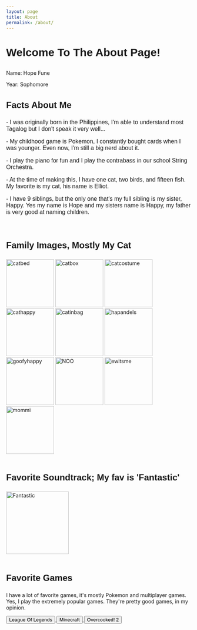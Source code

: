 ```yaml
---
layout: page
title: About
permalink: /about/
---
```


<h3 style="font-family: Fredoka, sans-serif; font-size: 30px;">Welcome To The About Page!</h3>

Name: Hope Fune 

Year: Sophomore 

<h3 style="font-family: Lexend Exa, sans-serif; font-size: 24px;">Facts About Me</h3>
<p style="font-family: Sour Gummy, sans-serif; font-size: 16px; font-weight: normal;">- I was originally born in the Philippines, I'm able to understand most Tagalog but I don't speak it very well...</p>
<p style="font-family: Sour Gummy, sans-serif; font-size: 16px; font-weight: normal;">- My childhood game is Pokemon, I constantly bought cards when I was younger. Even now, I'm still a big nerd about it.</p>
<p style="font-family: Sour Gummy, sans-serif; font-size: 16px; font-weight: normal;">- I play the piano for fun and I play the contrabass in our school String Orchestra.</p>
<p style="font-family: Sour Gummy, sans-serif; font-size: 16px; font-weight: normal;">- At the time of making this, I have one cat, two birds, and fifteen fish. My favorite is my cat, his name is Elliot.</p>
<p style="font-family: Sour Gummy, sans-serif; font-size: 16px; font-weight: normal;">- I have 9 siblings, but the only one that's my full sibling is my sister, Happy. Yes my name is Hope and my sisters name is Happy, my father is very good at naming children.</p>

<br>

<h3 style="font-family: Lexend Exa, sans-serif; font-size: 24px;">Family Images, Mostly My Cat</h3>
<div class="image-gallery">
  <img src="https://i.imgur.com/tds787u.jpeg" alt="catbed" width="130">
  <img src="https://i.imgur.com/2cL5wU4.jpeg" alt="catbox" width="130">
  <img src="https://i.imgur.com/J5NvG88.jpeg" alt="catcostume" width="130"> 
  <img src="https://i.imgur.com/gwmgmg9.jpeg" alt="cathappy" width="130">
  <img src="https://i.imgur.com/w6d8jOa.jpeg" alt="catinbag" width="130">
  <img src="https://i.imgur.com/F71UPDC.jpeg" alt="hapandels" width="130">
  <img src="https://i.imgur.com/kHLvmh2.jpeg" alt="goofyhappy" width="130">
  <img src="https://i.imgur.com/XurdrSp.jpeg" alt="NOO" width="130">
  <img src="https://i.imgur.com/aVOIKVf.jpeg" alt="ewitsme" width="130">
  <img src="https://i.imgur.com/sC3apSj.jpeg" alt="mommi" width="130">
</div>

<br>

<h3 style="font-family: Lexend Exa, sans-serif; font-size: 24px;">Favorite Soundtrack; My fav is 'Fantastic'</h3>

<div style="display: flex; flex-wrap: wrap; gap: 10px;">
    <a href="https://open.spotify.com/playlist/37i9dQZF1DX3KVUsNUmJc2?si=960fddc843de4ac4">
        <img src="https://i.scdn.co/image/ab67616d0000b2738d2e9d799b426e4b55e2ba97" alt="Fantastic" width="170">
    </a>
</div>

<br>

<h3 style="font-family: Lexend Exa, sans-serif; font-size: 24px;">Favorite Games</h3>

I have a lot of favorite games, it's mostly Pokemon and multiplayer games. Yes, I play the extremely popular games. They're pretty good games, in my opinion. 

<div class="button">
  <a href="https://www.youtube.com/watch?v=BGtROJeMPeE" class="button-link">
    <button>League Of Legends</button>
  </a>
  <a href="https://www.youtube.com/watch?v=MmB9b5njVbA" class="button-link">
    <button>Minecraft</button>
  </a>
  <a href="https://youtu.be/lcVISRmANIo?si=i3nOnDL6utHy7bR7" class="button-link">
    <button>Overcooked! 2</button>
  </a>
</div>